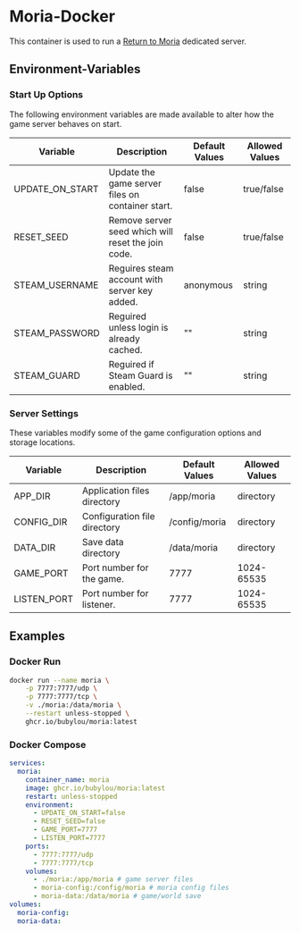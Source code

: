 # Moria-Docker

This container is used to run a [Return to Moria](https://store.steampowered.com/app/2933130) dedicated server.

## Environment-Variables

### Start Up Options

The following environment variables are made available to alter how the game server behaves on start.

| Variable           | Description                                                 | Default Values  | Allowed Values |
|--------------------|-------------------------------------------------------------|-----------------|----------------|
| UPDATE_ON_START    | Update the game server files on container start.            | false           | true/false     |
| RESET_SEED         | Remove server seed which will reset the join code.          | false           | true/false     |
| STEAM_USERNAME     | Reguires steam account with server key added.               | anonymous       | string         |
| STEAM_PASSWORD     | Reguired unless login is already cached.                    | ""              | string         |
| STEAM_GUARD        | Reguired if Steam Guard is enabled.                         | ""              | string         |

### Server Settings

These variables modify some of the game configuration options and storage locations.

| Variable           | Description                                                 | Default Values  | Allowed Values |
|--------------------|-------------------------------------------------------------|-----------------|----------------|
| APP_DIR            | Application files directory                                 | /app/moria      | directory      |
| CONFIG_DIR         | Configuration file directory                                | /config/moria   | directory      |
| DATA_DIR           | Save data directory                                         | /data/moria     | directory      |
| GAME_PORT          | Port number for the game.                                   | 7777            | 1024-65535     |
| LISTEN_PORT        | Port number for listener.                                   | 7777            | 1024-65535     |

## Examples

### Docker Run

```bash
docker run --name moria \
    -p 7777:7777/udp \
    -p 7777:7777/tcp \
    -v ./moria:/data/moria \
    --restart unless-stopped \
    ghcr.io/bubylou/moria:latest
```

### Docker Compose

```yml
services:
  moria:
    container_name: moria
    image: ghcr.io/bubylou/moria:latest
    restart: unless-stopped
    environment:
      - UPDATE_ON_START=false
      - RESET_SEED=false
      - GAME_PORT=7777
      - LISTEN_PORT=7777
    ports:
      - 7777:7777/udp
      - 7777:7777/tcp
    volumes:
      - ./moria:/app/moria # game server files
      - moria-config:/config/moria # moria config files
      - moria-data:/data/moria # game/world save
volumes:
  moria-config:
  moria-data:
```
